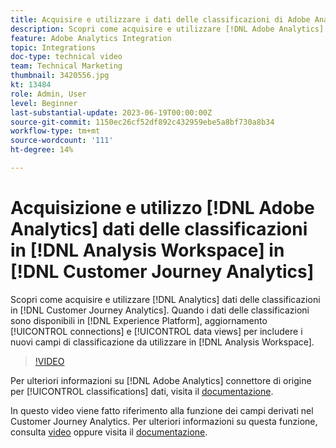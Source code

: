 ```yaml
---
title: Acquisire e utilizzare i dati delle classificazioni di Adobe Analytics
description: Scopri come acquisire e utilizzare [!DNL Adobe Analytics] dati delle classificazioni in [!DNL Customer Journey Analytics].
feature: Adobe Analytics Integration
topic: Integrations
doc-type: technical video
team: Technical Marketing
thumbnail: 3420556.jpg
kt: 13484
role: Admin, User
level: Beginner
last-substantial-update: 2023-06-19T00:00:00Z
source-git-commit: 1150ec26cf52df892c432959ebe5a8bf730a8b34
workflow-type: tm+mt
source-wordcount: '111'
ht-degree: 14%

---
```


# Acquisizione e utilizzo [!DNL Adobe Analytics] dati delle classificazioni in [!DNL Analysis Workspace] in [!DNL Customer Journey Analytics]

Scopri come acquisire e utilizzare [!DNL Analytics] dati delle classificazioni in [!DNL Customer Journey Analytics]. Quando i dati delle classificazioni sono disponibili in [!DNL Experience Platform], aggiornamento [!UICONTROL connections] e [!UICONTROL data views] per includere i nuovi campi di classificazione da utilizzare in [!DNL Analysis Workspace]. 

>[!VIDEO](https://video.tv.adobe.com/v/3420556/?quality=12&learn=on)

Per ulteriori informazioni su [!DNL Adobe Analytics] connettore di origine per [!UICONTROL classifications] dati, visita il [documentazione](https://experienceleague.adobe.com/docs/experience-platform/sources/ui-tutorials/create/adobe-applications/classifications.html?lang=it).

In questo video viene fatto riferimento alla funzione dei campi derivati nel Customer Journey Analytics. Per ulteriori informazioni su questa funzione, consulta [video](https://experienceleague.adobe.com/docs/customer-journey-analytics-learn/tutorials/data-views/derived-fields-in-cja.html) oppure visita il [documentazione](https://experienceleague.adobe.com/docs/analytics-platform/using/cja-dataviews/derived-fields.html?lang=it).
